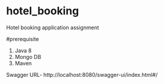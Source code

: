 # hotel_booking
Hotel booking application assignment 

#prerequisite
1. Java 8
2. Mongo DB
3. Maven

Swagger URL- http://localhost:8080/swagger-ui/index.html#/
